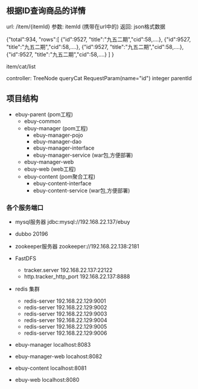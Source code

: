 ## 根据ID查询商品的详情
url: /item/{itemId}
参数: itemId (携带在url中的)
返回: json格式数据


{"total":934,
    "rows":[
        {"id":9527, "title":"九五二期","cid":58,....},
        {"id":9527, "title":"九五二期","cid":58,....},
        {"id":9527, "title":"九五二期","cid":58,....},
        {"id":9527, "title":"九五二期","cid":58,....}
    ]
}


item/cat/list

controller: TreeNode queryCat  RequestParam(name="id") integer parentId


## 项目结构
* ebuy-parent (pom工程)
	* ebuy-common 
	* ebuy-manager	(pom工程)
		* ebuy-manager-pojo
		* ebuy-manager-dao
		* ebuy-manager-interface
		* ebuy-manager-service (war包,方便部署)
	* ebuy-manager-web
	* ebuy-web	(web工程)
	* ebuy-content (pom聚合工程)
		* ebuy-content-interface
		* ebuy-content-service (war包,方便部署)
	
	
	
### 各个服务端口
* mysql服务器 jdbc:mysql://192.168.22.137/ebuy
	
* dubbo 20196
* zookeeper服务器 zookeeper://192.168.22.138:2181

* FastDFS
	* tracker.server 192.168.22.137:22122
	* http.tracker_http_port 192.168.22.137:8888
	
* redis 集群
	* redis-server 192.168.22.129:9001
	* redis-server 192.168.22.129:9002
	* redis-server 192.168.22.129:9003
	* redis-server 192.168.22.129:9004
	* redis-server 192.168.22.129:9005
	* redis-server 192.168.22.129:9006
	

* ebuy-manager localhost:8083
	
* ebuy-manager-web locahost:8082
	
* ebuy-content localhost:8081
 
* ebuy-web localhost:8080










